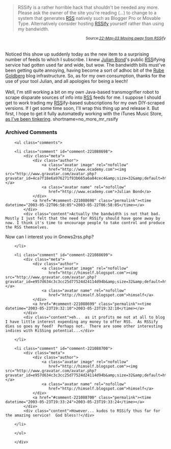 <blockquote cite="http://www.voidstar.com/rssify.php">RSSify is a rather horrible hack that shouldn't be needed any more. Please ask the owner of the site you're reading (...) to change to a system that generates <a href="http://www.decafbad.com/twiki/bin/view/Main/RSS">RSS</a> natively such as Blogger Pro or Movable Type. Alternatively consider hosting <a href="http://www.voidstar.com/downloads/rssify.php.txt" target="_top">RSSify</a> yourself rather than using my bandwidth.</blockquote>
<div class="credit" align="right"><small>Source:<cite><a href="http://www.voidstar.com/rssify.php">22-May-03 Moving away from <a href="http://www.decafbad.com/twiki/bin/view/Main/RSS">RSS</a>ify</a></cite></small></div>
<br /><br />
Noticed this show up suddenly today as the new item to a surprising number of
feeds to which I subscribe.  I knew <a href="http://www.voidstar.com" target="_top">Julian Bond</a>'s public <a href="http://www.decafbad.com/twiki/bin/view/Main/RSS">RSS</a>ifying service
had gotten used far and wide, but wow.  The bandwidth bills must've been getting
quite annoying, having become a sort of adhoc bit of the
<a href="http://www.rube-goldberg.com/" target="_top">Rube Goldberg</a> blog
infrastructure.  So, as for my own consumption, thanks for the use of your tool Julian, and
all apologies for being a leech!
<br /><br />
Well, I'm still working a bit on my own Java-based transmogrifier robot
to scrape disparate sources of info into <a href="http://www.decafbad.com/twiki/bin/view/Main/RSS">RSS</a> feeds for me.  I suppose I
should get to work trading my <a href="http://www.decafbad.com/twiki/bin/view/Main/RSS">RSS</a>ify-based subscriptions for my own
DIY-scraped versions.  If I get some time soon, I'll wrap this thing
up and release it.  But first, I hope to get it fully automatedly working with the
iTunes Music Store, <a href="http://www.decafbad.com/blog/tech/itunes_rss.html" target="_top">as I've been tinkering</a>.
<!--more-->
shortname=no_more_mr_rssify

<div id="comments" class="comments archived-comments">
            <h3>Archived Comments</h3>
            
        <ul class="comments">
            
        <li class="comment" id="comment-221088698">
            <div class="meta">
                <div class="author">
                    <a class="avatar image" rel="nofollow" 
                       href="http://www.ecademy.com"><img src="http://www.gravatar.com/avatar.php?gravatar_id=4ca7f18e6a976271f93b665a6a84cec4&amp;size=32&amp;default=http://mediacdn.disqus.com/1320279820/images/noavatar32.png"/></a>
                    <a class="avatar name" rel="nofollow" 
                       href="http://www.ecademy.com">Julian Bond</a>
                </div>
                <a href="#comment-221088698" class="permalink"><time datetime="2003-05-22T06:58:05">2003-05-22T06:58:05</time></a>
            </div>
            <div class="content">Actually the bandwidth is not that bad. Mostly I just felt that the need for RSSify should have gone away by now. I think it's time to encourage people to take control and produce the RSS themselves.

Now can I interest you in Gnews2rss.php?</div>
            
        </li>
    
        <li class="comment" id="comment-221088699">
            <div class="meta">
                <div class="author">
                    <a class="avatar image" rel="nofollow" 
                       href="http://himself.blogspot.com"><img src="http://www.gravatar.com/avatar.php?gravatar_id=e957d634c3c3cc25d77524d24114d94b&amp;size=32&amp;default=http://mediacdn.disqus.com/1320279820/images/noavatar32.png"/></a>
                    <a class="avatar name" rel="nofollow" 
                       href="http://himself.blogspot.com">himself</a>
                </div>
                <a href="#comment-221088699" class="permalink"><time datetime="2003-05-23T19:32:10">2003-05-23T19:32:10</time></a>
            </div>
            <div class="content">eh..  as it profits me not at all to blog I have little interest expending any money to offer RSS.  As RSSify dies so goes my feed?  Perhaps not.  There are some other interesting indices with RiSSing potential...</div>
            
        </li>
    
        <li class="comment" id="comment-221088700">
            <div class="meta">
                <div class="author">
                    <a class="avatar image" rel="nofollow" 
                       href="http://himself.blogspot.com"><img src="http://www.gravatar.com/avatar.php?gravatar_id=e957d634c3c3cc25d77524d24114d94b&amp;size=32&amp;default=http://mediacdn.disqus.com/1320279820/images/noavatar32.png"/></a>
                    <a class="avatar name" rel="nofollow" 
                       href="http://himself.blogspot.com">himself</a>
                </div>
                <a href="#comment-221088700" class="permalink"><time datetime="2003-05-23T19:33:24">2003-05-23T19:33:24</time></a>
            </div>
            <div class="content">However... kudos to RSSify thus far for the amazing service!  God bless!!</div>
            
        </li>
    
        </ul>
    
        </div>
    